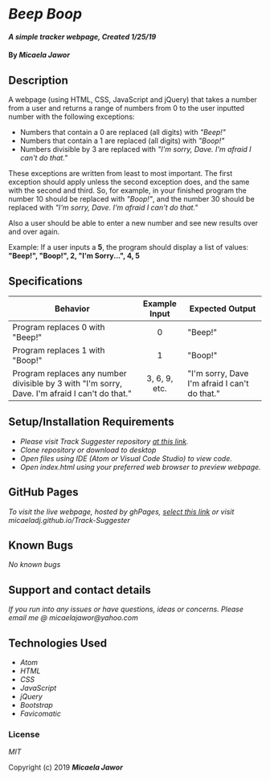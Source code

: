 # _Beep Boop_

#### _A simple tracker webpage, Created 1/25/19_

#### By _**Micaela Jawor**_

## Description

A webpage (using HTML, CSS, JavaScript and jQuery) that takes a number from a user and returns a range of numbers from 0 to the user inputted number with the following exceptions:

 - Numbers that contain a 0 are replaced (all digits) with *"Beep!"*
 - Numbers that contain a 1 are replaced (all digits) with *"Boop!"*
 - Numbers divisible by 3 are replaced with *"I'm sorry, Dave. I'm afraid I can't do that."*

These exceptions are written from least to most important. The first exception should apply unless the second exception does, and the same with the second and third. So, for example, in your finished program the number 10 should be replaced with *"Boop!"*, and the number 30 should be replaced with *"I'm sorry, Dave. I'm afraid I can't do that."*

Also a user should be able to enter a new number and see new results over and over again.

Example: If a user inputs a **5**, the program should display a list of values: **"Beep!", "Boop!", 2, "I'm Sorry...", 4, 5**

## Specifications

| Behavior | Example Input | Expected Output |
| --- | :---: | --- |
| Program replaces 0 with "Beep!" | 0 | "Beep!" |
| Program replaces 1 with "Boop!" | 1 | "Boop!" |
| Program replaces any number divisible by 3 with "I'm sorry, Dave. I'm afraid I can't do that." | 3, 6, 9, etc. | "I'm sorry, Dave I'm afraid I can't do that." |

## Setup/Installation Requirements

* _Please visit Track Suggester repository <a href="https://github.com/MicaelaDJ/Beep-Boop">at this link</a>._
* _Clone repository or download to desktop_
* _Open files using IDE (Atom or Visual Code Studio) to view code._
* _Open index.html using your preferred web browser to preview webpage._


## GitHub Pages

_To visit the live webpage, hosted by ghPages, <a href="https://micaeladj.github.io/Beep-Boop/">select this link</a> or visit micaeladj.github.io/Track-Suggester_

## Known Bugs

_No known bugs_

## Support and contact details

_If you run into any issues or have questions, ideas or concerns.  Please email me @ micaelajawor@yahoo.com_

## Technologies Used

* _Atom_
* _HTML_
* _CSS_
* _JavaScript_
* _jQuery_
* _Bootstrap_
* _Favicomatic_

### License

*MIT*

Copyright (c) 2019 **_Micaela Jawor_**
